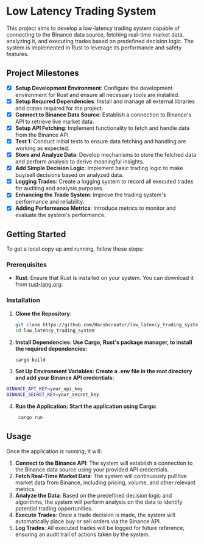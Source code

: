 # Low Latency Trading System

This project aims to develop a low-latency trading system capable of connecting to the Binance data source, fetching real-time market data, analyzing it, and executing trades based on predefined decision logic. The system is implemented in Rust to leverage its performance and safety features.

## Project Milestones

- [x] **Setup Development Environment**: Configure the development environment for Rust and ensure all necessary tools are installed.
- [x] **Setup Required Dependencies**: Install and manage all external libraries and crates required for the project.
- [x] **Connect to Binance Data Source**: Establish a connection to Binance's API to retrieve live market data.
- [x] **Setup API Fetching**: Implement functionality to fetch and handle data from the Binance API.
- [x] **Test 1**: Conduct initial tests to ensure data fetching and handling are working as expected.
- [x] **Store and Analyze Data**: Develop mechanisms to store the fetched data and perform analysis to derive meaningful insights.
- [x] **Add Simple Decision Logic**: Implement basic trading logic to make buy/sell decisions based on analyzed data.
- [x] **Logging Trades**: Create a logging system to record all executed trades for auditing and analysis purposes.
- [x] **Enhancing the Trade System**: Improve the trading system's performance and reliability.
- [x] **Adding Performance Metrics**: Introduce metrics to monitor and evaluate the system's performance.

## Getting Started

To get a local copy up and running, follow these steps:

### Prerequisites

- **Rust**: Ensure that Rust is installed on your system. You can download it from [rust-lang.org](https://www.rust-lang.org/tools/install).

### Installation

1. **Clone the Repository**:
   ```bash
   git clone https://github.com/Harshcreator/low_latency_trading_system.git
   cd low_latency_trading_system
   ```
2. **Install Dependencies: Use Cargo, Rust's package manager, to install the required dependencies:**
   ```bash
   cargo build
   ```
3. **Set Up Environment Variables: Create a .env file in the root directory and add your Binance API credentials:**
  ```bash
  BINANCE_API_KEY=your_api_key
  BINANCE_SECRET_KEY=your_secret_key
  ```
4. **Run the Application: Start the application using Cargo:**
   ```bash
    cargo run 
   ```
## Usage

Once the application is running, it will:

1. **Connect to the Binance API**: The system will establish a connection to the Binance data source using your provided API credentials.
2. **Fetch Real-Time Market Data**: The system will continuously pull live market data from Binance, including pricing, volume, and other relevant metrics.
3. **Analyze the Data**: Based on the predefined decision logic and algorithms, the system will perform analysis on the data to identify potential trading opportunities.
4. **Execute Trades**: Once a trade decision is made, the system will automatically place buy or sell orders via the Binance API.
5. **Log Trades**: All executed trades will be logged for future reference, ensuring an audit trail of actions taken by the system.
    

